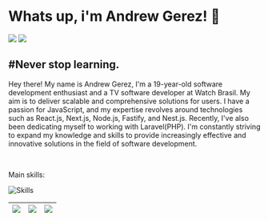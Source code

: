 <h1> Whats up, i'm Andrew Gerez! 🥷</h1>

<div> 
     <a href="https://www.instagram.com/flawssouls/" target="_blank"><img src="https://img.shields.io/badge/-Instagram-%23E4405F?style=for-the-badge&logo=instagram&logoColor=white" target="_blank"></a> 
     <a href="https://www.linkedin.com/in/andrewgerez/" target="_blank"><img src="https://img.shields.io/badge/-LinkedIn-%230077B5?style=for-the-badge&logo=linkedin&logoColor=white" target="_blank"></a>
 </div>
<h2 align="left">
#Never stop learning.
</h2>
<p>
     Hey there! My name is Andrew Gerez, I'm a 19-year-old software development enthusiast and a TV software developer at Watch Brasil. My aim is to deliver scalable and comprehensive solutions for users. I have a passion for JavaScript, and my expertise revolves around technologies such as React.js,      
     Next.js, Node.js, Fastify, and Nest.js. Recently, I've also been dedicating myself to working with Laravel(PHP). I'm constantly striving to expand my knowledge and skills to provide increasingly effective and innovative solutions in the field of software 
     development.
</p>
  
<br>

<p>Main skills: </p>
<div align="left">

![Skills](https://skillicons.dev/icons?i=js,ts,nodejs,nest,react,next,laravel,kotlin,mysql,postgres,docker,styledcomponents,tailwind,vite)

  </div>
  
  | ![](https://github-profile-summary-cards.vercel.app/api/cards/stats?username=andrewgerez&theme=nord_dark) | ![](http://github-profile-summary-cards.vercel.app/api/cards/repos-per-language?username=andrewgerez&hide=Html&theme=nord_dark) | ![](http://github-profile-summary-cards.vercel.app/api/cards/most-commit-language?username=andrewgerez&theme=nord_dark) |
| :-: | :-: | :-: |
